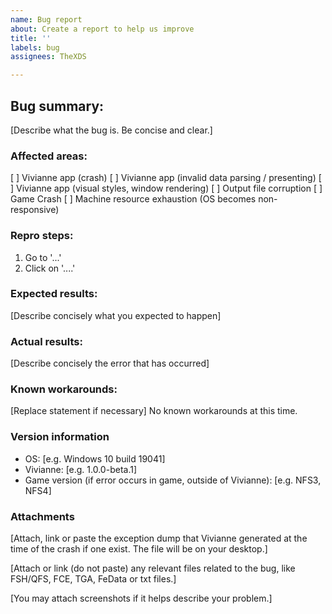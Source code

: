 ```yaml
---
name: Bug report
about: Create a report to help us improve
title: ''
labels: bug
assignees: TheXDS

---
```


## Bug summary:
[Describe what the bug is. Be concise and clear.]

### Affected areas:
[ ] Vivianne app (crash)
[ ] Vivianne app (invalid data parsing / presenting)
[ ] Vivianne app (visual styles, window rendering)
[ ] Output file corruption
[ ] Game Crash
[ ] Machine resource exhaustion (OS becomes non-responsive)

### Repro steps:
1. Go to '...'
2. Click on '....'

### Expected results:
[Describe concisely what you expected to happen]

### Actual results:
[Describe concisely the error that has occurred]

### Known workarounds:
[Replace statement if necessary]
No known workarounds at this time.

### Version information
- OS: [e.g. Windows 10 build 19041]
- Vivianne: [e.g. 1.0.0-beta.1]
- Game version (if error occurs in game, outside of Vivianne): [e.g. NFS3, NFS4]

### Attachments

[Attach, link or paste the exception dump that Vivianne generated at the time of the crash if one exist. The file will be on your desktop.]

[Attach or link (do not paste) any relevant files related to the bug, like FSH/QFS, FCE, TGA, FeData or txt files.]

[You may attach screenshots if it helps describe your problem.]
